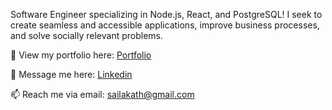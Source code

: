 Software Engineer specializing in Node.js, React, and PostgreSQL! 
I seek to create seamless and accessible applications, improve business processes, and solve socially relevant problems.


👀 View my portfolio here: [Portfolio](https://sailasantana.com/)

💬 Message me here: [Linkedin](https://www.linkedin.com/in/sailasantana/)

📫 Reach me via email: [sailakath@gmail.com](mailto:sailakath@gmail.com)


